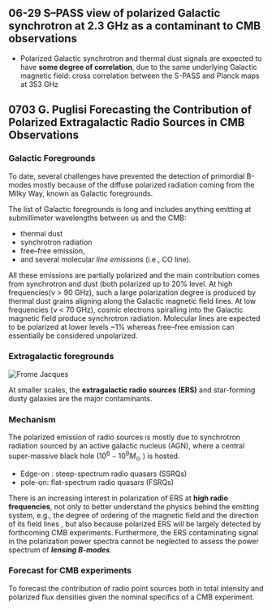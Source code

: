 
## 06-29 S–PASS view of polarized Galactic synchrotron at 2.3 GHz as a contaminant to CMB observations
- Polarized Galactic synchrotron and thermal dust signals are expected to have **some degree of correlation**, due to the same underlying Galactic magnetic field: cross correlation between the S-PASS and Planck maps at 353 GHz

## 0703 G. Puglisi Forecasting the Contribution of Polarized Extragalactic Radio Sources in  CMB Observations

### Galactic Foregrounds

To date, several challenges have prevented the detection of primordial B-modes mostly because of the diffuse polarized radiation coming from the Milky Way, known as Galactic foregrounds. 

The list of Galactic foregrounds is long and includes anything emitting at submillimeter wavelengths between us and the CMB: 
- thermal dust
- synchrotron radiation
- free–free emission,
- and several molecular *line emissions* (i.e., CO line). 

All these emissions are partially polarized and the main contribution comes from synchrotron and dust (both polarized up to 20% level. At high frequencies(ν > 90 GHz), such a large polarization degree is produced by thermal dust grains aligning along the Galactic magnetic field lines. At low frequencies (ν < 70 GHz), cosmic electrons spiralling into the Galactic magnetic field produce synchrotron radiation. Molecular lines are expected to be polarized at lower levels ~1% whereas free–free emission can essentially be considered unpolarized.

### Extragalactic foregrounds

![Frome Jacques](https://photos.google.com/search/_tra_/photo/AF1QipNDcMtrRr5AwFXJjY6NdHiWklVbg--YzArtAbBD)

At smaller scales, the **extragalactic radio sources (ERS)** and star-forming dusty galaxies are the major contaminants.

### Mechanism 
The polarized emission of radio sources is mostly due to synchrotron radiation sourced by an  active galactic nucleus (AGN), where a central super-massive black hole ($10^6 - 10^9 M_{\odot}$ ) is hosted.

- Edge-on : steep-spectrum radio quasars (SSRQs)
- pole-on: flat-spectrum radio quasars (FSRQs)

There is an increasing interest in polarization of ERS at **high radio frequencies**, not only to better understand the physics behind the emitting system, e.g., the degree of ordering of the magnetic field and the direction of its field lines , but also because polarized ERS will be largely detected by forthcoming CMB experiments. Furthermore, the ERS contaminating signal in the polarization power spectra cannot be neglected to assess the power spectrum of ***lensing B-modes***.

### Forecast for CMB experiments
To forecast the contribution of radio point sources both in total intensity and polarized flux densities given the nominal specifics of a CMB experiment.


<!--stackedit_data:
eyJoaXN0b3J5IjpbMTY1NjQ3MDAwNCwtMzYyMTA4MDFdfQ==
-->